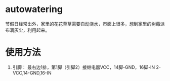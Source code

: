 # autowatering
节假日经常出外，家里的花花草草需要自动浇水，市面上很多，想到家里的树莓派布满灰尘，利用起来。
# 使用方法
1. 引脚：
	最右边1排，第1脚（引脚2）接继电器VCC，14脚-GND，16脚-IN
	2-VCC,14-GND,16-IN
